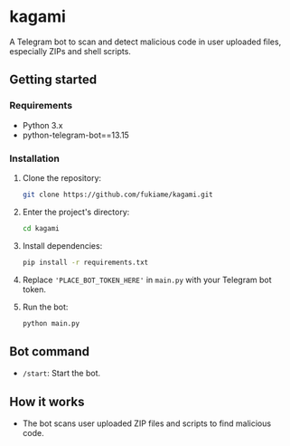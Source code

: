 # kagami

A Telegram bot to scan and detect malicious code in user uploaded files, especially ZIPs and shell scripts.

## Getting started

### Requirements

- Python 3.x
- python-telegram-bot==13.15

### Installation

1. Clone the repository:
   ```bash
   git clone https://github.com/fukiame/kagami.git
   ```

2. Enter the project's directory:
   ```bash
   cd kagami
   ```

3. Install dependencies:
   ```bash
   pip install -r requirements.txt
   ```

4. Replace `'PLACE_BOT_TOKEN_HERE'` in `main.py` with your Telegram bot token.

5. Run the bot:
   ```bash
   python main.py
   ```

## Bot command

- `/start`: Start the bot.

## How it works

- The bot scans user uploaded ZIP files and scripts to find malicious code.
